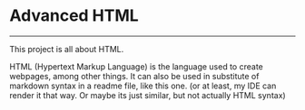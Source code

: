 <h1>Advanced HTML</h1>
<hr>
<p>This project is all about HTML.</p>
<p>HTML (Hypertext Markup Language) is the language used to create webpages,
among other things. It can also be used in substitute
of markdown syntax in a readme file, like this one.
(or at least, my IDE can render it that way. Or maybe
its just similar, but not actually HTML syntax) </p>